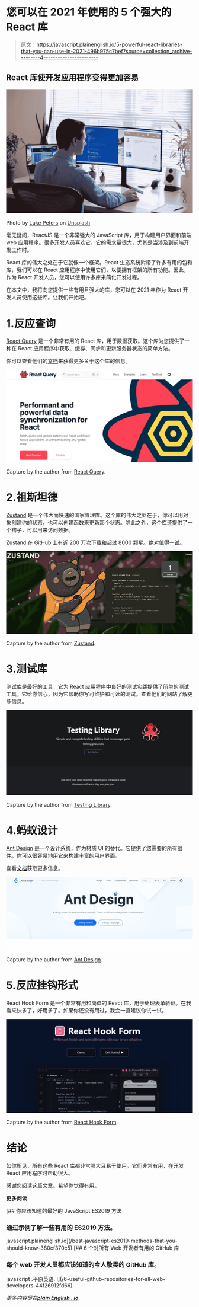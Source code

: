 # 您可以在 2021 年使用的 5 个强大的 React 库

> 原文：<https://javascript.plainenglish.io/5-powerful-react-libraries-that-you-can-use-in-2021-496b975c7bef?source=collection_archive---------4----------------------->

## React 库使开发应用程序变得更加容易

![](img/ed3c068024afc64502691d5a22f5e26c.png)

Photo by [Luke Peters](https://unsplash.com/@lukepeters?utm_source=medium&utm_medium=referral) on [Unsplash](https://unsplash.com?utm_source=medium&utm_medium=referral)

毫无疑问，ReactJS 是一个非常强大的 JavaScript 库，用于构建用户界面和前端 web 应用程序。很多开发人员喜欢它，它的需求量很大，尤其是当涉及到前端开发工作时。

React 库的伟大之处在于它就像一个框架。React 生态系统附带了许多有用的包和库，我们可以在 React 应用程序中使用它们，以便拥有框架的所有功能。因此，作为 React 开发人员，您可以使用许多库来简化开发过程。

在本文中，我将向您提供一些有用且强大的库，您可以在 2021 年作为 React 开发人员使用这些库。让我们开始吧。

# 1.反应查询

[React Query](https://react-query.tanstack.com/) 是一个非常有用的 React 库，用于数据获取。这个库为您提供了一种在 React 应用程序中获取、缓存、同步和更新服务器状态的简单方法。

你可以查看他们的[文档](https://react-query.tanstack.com/overview)来获得更多关于这个库的信息。

![](img/e2b9490dea206a15c0bfefc50772e7a3.png)

Capture by the author from [React Query](https://react-query.tanstack.com/).

# 2.祖斯坦德

[Zustand](https://github.com/pmndrs/zustand) 是一个伟大而快速的国家管理库。这个库的伟大之处在于，你可以用对象创建你的状态，也可以创建函数来更新那个状态。除此之外，这个库还提供了一个钩子，可以用来访问数据。

Zustand 在 GitHub 上有近 200 万次下载和超过 8000 颗星。绝对值得一试。

![](img/3fcfc6a8b957743c3b161a2c2593ff1f.png)

Capture by the author from [Zustand](https://github.com/pmndrs/zustand).

# 3.测试库

测试库是最好的工具，它为 React 应用程序中良好的测试实践提供了简单的测试工具。它给你信心，因为它帮助你写可维护和可读的测试。查看他们的网站了解更多信息。

![](img/a748044ebfc0274b6b3126ea287d2125.png)

Capture by the author from [Testing Library](https://testing-library.com/).

# 4.蚂蚁设计

[Ant Design](https://ant.design/) 是一个设计系统，作为材质 UI 的替代。它提供了您需要的所有组件。你可以很容易地用它来构建丰富的用户界面。

查看[文档](https://ant.design/docs/react/introduce)获取更多信息。

![](img/2a939a7650fcd0595273d00790fa2c8b.png)

Capture by the author from [Ant Design](https://ant.design/).

# 5.反应挂钩形式

React Hook Form 是一个非常有用和简单的 React 库，用于处理表单验证。在我看来快多了，好用多了。如果你还没有用过，我会一直建议你试一试。

![](img/daf8b124dfd1981e2d6ec8ea5b5d8c9d.png)

Capture by the author from [React Hook Form](https://react-hook-form.com/).

# 结论

如你所见，所有这些 React 库都非常强大且易于使用。它们非常有用，在开发 React 应用程序时帮助很大。

感谢您阅读这篇文章。希望你觉得有用。

**更多阅读**

[](/best-javascript-es2019-methods-that-you-should-know-380cf370c5) [## 你应该知道的最好的 JavaScript ES2019 方法

### 通过示例了解一些有用的 ES2019 方法。

javascript.plainenglish.io](/best-javascript-es2019-methods-that-you-should-know-380cf370c5) [](/6-useful-github-repositories-for-all-web-developers-44f26912fd66) [## 6 个对所有 Web 开发者有用的 GitHub 库

### 每个 web 开发人员都应该知道的令人敬畏的 GitHub 库。

javascript .平原英语. I](/6-useful-github-repositories-for-all-web-developers-44f26912fd66) 

*更多内容尽在*[***plain English . io***](http://plainenglish.io)